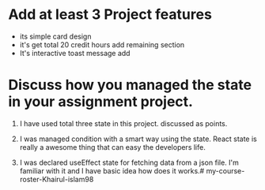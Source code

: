 # Add at least 3 Project features
- its simple card design
- it's get total 20 credit hours add remaining section
- It's interactive toast message add 

# Discuss how you managed the state in your assignment project.
1. I have used total three state in this project. discussed as points.

2. I was managed condition with a smart way using the state. React state is really a awesome thing that can easy the developers life.

3. I was declared useEffect state for fetching data from a json file. I'm familiar with it and I have basic idea how does it works.# my-course-roster-Khairul-islam98
